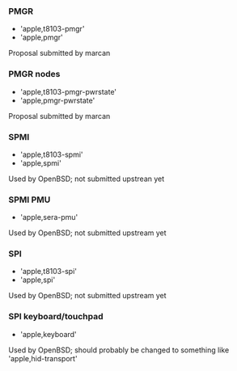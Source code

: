 ### PMGR
- 'apple,t8103-pmgr'
- 'apple,pmgr'

Proposal submitted by marcan

### PMGR nodes
- 'apple,t8103-pmgr-pwrstate'
- 'apple,pmgr-pwrstate'

Proposal submitted by marcan

### SPMI
- 'apple,t8103-spmi'
- 'apple,spmi'

Used by OpenBSD; not submitted upstrean yet

### SPMI PMU
- 'apple,sera-pmu'

Used by OpenBSD; not submitted upstream yet

### SPI
- 'apple,t8103-spi'
- 'apple,spi'

Used by OpenBSD; not submitted upstream yet

### SPI keyboard/touchpad
- 'apple,keyboard'

Used by OpenBSD; should probably be changed to something like 'apple,hid-transport'
